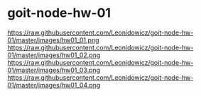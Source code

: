 # goit-node-hw-01
https://raw.githubusercontent.com/Leonidowicz/goit-node-hw-01/master/images/hw01_01.png
https://raw.githubusercontent.com/Leonidowicz/goit-node-hw-01/master/images/hw01_02.png
https://raw.githubusercontent.com/Leonidowicz/goit-node-hw-01/master/images/hw01_03.png
https://raw.githubusercontent.com/Leonidowicz/goit-node-hw-01/master/images/hw01_04.png
